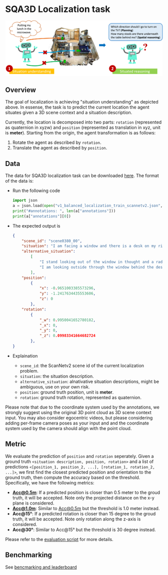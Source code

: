 SQA3D Localization task
===
<p align="center"><img width="740" src="sqa3d.png"></p>

## Overview

The goal of localization is achieving "situation understanding" as depicted above.
In essense, the task is to predict the current location the agent situates given a 3D scene context and a situation description.

Currently, the location is decomposed into two parts: `rotation` (represented as quaternion in xyzw) and `position` (represented as translation in xyz, unit is **meter**). Starting from the origin, the agent transformation is as follows:

1. Rotate the agent as described by `rotation`.
2. Translate the agent as described by `position`.

## Data

The data for SQA3D localization task can be downloaded [here](https://zenodo.org/record/7792397/files/localization_task.zip?download=1). The format of the data is:

- Run the following code

    ```python
    import json
    a = json.load(open("v1_balanced_localization_train_scannetv2.json", "r"))
    print("#annotations: ", len(a["annotations"]))
    print(a["annotations"][0])
    ```
- The expected output is

    ```json
    {
        "scene_id": "scene0380_00",
        "situation": "I am facing a window and there is a desk on my right and a chair behind me.",
        "alternative_situation":
            [
                "I stand looking out of the window in thought and a radiator is right in front of me.",
                "I am looking outside through the window behind the desk."
            ],
        "position":
            {
                "x": -0.9651003385573296,
                "y": -1.2417634435553606,
                "z": 0
            },
        "rotation":
            {
                "_w": 0.9950041652780182,
                "_x": 0,
                "_y": 0,
                "_z": 0.09983341664682724
            },
    }
    ```
- Explaination

    - `scene_id`: the ScanNetv2 scene id of the current localization problem.
    - `situation`: the situation description.
    - `alternative_situation`: alnativative situation descriptions, might be ambiguous, use on your own risk.
    - `position`: ground truth position, unit is **meter**.
    - `rotation`: ground truth rotation, represented as quaternion.


Please note that due to the coordinate system used by the annotations, we strongly suggest using the original 3D point cloud as 3D scene context input. You may also consider egocentric videos, but please considering adding per-frame camera poses as your input and and the coordinate system used by the camera should align with the point cloud.

## Metric

We evaluate the prediction of `position` and `rotation` seperately. Given a ground truth `<situation description, position, rotation>` and a list of predictions `<[position_1, position_2, ...], [rotation_1, rotation_2, ...]>`, we first find the closest predicted position and orientation to the ground truth, then compute the accuracy based on the threshold. Specifically, we have the following metrics:

- **Acc@0.5m**: If a predicted position is closer than 0.5 meter to the groud truth, it will be accepted. Note only the projected distance on the x-y plane is considered.
- **Acc@1.0m**: Similar to Acc@0.5m but the threshold is 1.0 meter instead.
- **Acc@15°**: If a predicted rotation is closer than 15 degree to the groud truth, it will be accepted. Note only rotation along the z-axis is considered.
- **Acc@30°**: Similar to Acc@15° but the threshold is 30 degree instead.

Please refer to the [evaluation script](../utils/localization_metric.py) for more details.


## Benchmarking

See [bencmarking and leaderboard](./benchmarking_leaderboard.md)

